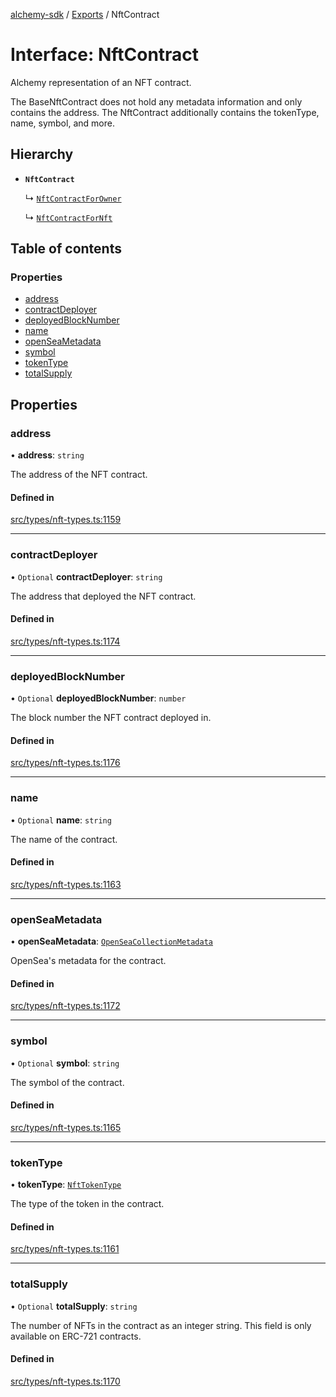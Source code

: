 [alchemy-sdk](../README.md) / [Exports](../modules.md) / NftContract

# Interface: NftContract

Alchemy representation of an NFT contract.

The BaseNftContract does not hold any metadata information and only contains
the address. The NftContract additionally contains the tokenType, name,
symbol, and more.

## Hierarchy

- **`NftContract`**

  ↳ [`NftContractForOwner`](NftContractForOwner.md)

  ↳ [`NftContractForNft`](NftContractForNft.md)

## Table of contents

### Properties

- [address](NftContract.md#address)
- [contractDeployer](NftContract.md#contractdeployer)
- [deployedBlockNumber](NftContract.md#deployedblocknumber)
- [name](NftContract.md#name)
- [openSeaMetadata](NftContract.md#openseametadata)
- [symbol](NftContract.md#symbol)
- [tokenType](NftContract.md#tokentype)
- [totalSupply](NftContract.md#totalsupply)

## Properties

### address

• **address**: `string`

The address of the NFT contract.

#### Defined in

[src/types/nft-types.ts:1159](https://github.com/alchemyplatform/alchemy-sdk-js/blob/6dc36f9/src/types/nft-types.ts#L1159)

___

### contractDeployer

• `Optional` **contractDeployer**: `string`

The address that deployed the NFT contract.

#### Defined in

[src/types/nft-types.ts:1174](https://github.com/alchemyplatform/alchemy-sdk-js/blob/6dc36f9/src/types/nft-types.ts#L1174)

___

### deployedBlockNumber

• `Optional` **deployedBlockNumber**: `number`

The block number the NFT contract deployed in.

#### Defined in

[src/types/nft-types.ts:1176](https://github.com/alchemyplatform/alchemy-sdk-js/blob/6dc36f9/src/types/nft-types.ts#L1176)

___

### name

• `Optional` **name**: `string`

The name of the contract.

#### Defined in

[src/types/nft-types.ts:1163](https://github.com/alchemyplatform/alchemy-sdk-js/blob/6dc36f9/src/types/nft-types.ts#L1163)

___

### openSeaMetadata

• **openSeaMetadata**: [`OpenSeaCollectionMetadata`](OpenSeaCollectionMetadata.md)

OpenSea's metadata for the contract.

#### Defined in

[src/types/nft-types.ts:1172](https://github.com/alchemyplatform/alchemy-sdk-js/blob/6dc36f9/src/types/nft-types.ts#L1172)

___

### symbol

• `Optional` **symbol**: `string`

The symbol of the contract.

#### Defined in

[src/types/nft-types.ts:1165](https://github.com/alchemyplatform/alchemy-sdk-js/blob/6dc36f9/src/types/nft-types.ts#L1165)

___

### tokenType

• **tokenType**: [`NftTokenType`](../enums/NftTokenType.md)

The type of the token in the contract.

#### Defined in

[src/types/nft-types.ts:1161](https://github.com/alchemyplatform/alchemy-sdk-js/blob/6dc36f9/src/types/nft-types.ts#L1161)

___

### totalSupply

• `Optional` **totalSupply**: `string`

The number of NFTs in the contract as an integer string. This field is only
available on ERC-721 contracts.

#### Defined in

[src/types/nft-types.ts:1170](https://github.com/alchemyplatform/alchemy-sdk-js/blob/6dc36f9/src/types/nft-types.ts#L1170)
